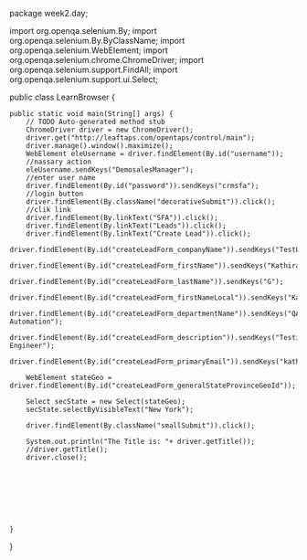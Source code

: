 package week2.day;

import org.openqa.selenium.By;
import org.openqa.selenium.By.ByClassName;
import org.openqa.selenium.WebElement;
import org.openqa.selenium.chrome.ChromeDriver;
import org.openqa.selenium.support.FindAll;
import org.openqa.selenium.support.ui.Select;

public class LearnBrowser {

	public static void main(String[] args) {
		// TODO Auto-generated method stub
		ChromeDriver driver = new ChromeDriver();
		driver.get("http://leaftaps.com/opentaps/control/main");
		driver.manage().window().maximize();
		WebElement eleUsername = driver.findElement(By.id("username"));
		//nassary action
		eleUsername.sendKeys("DemosalesManager");
		//enter user name
		driver.findElement(By.id("password")).sendKeys("crmsfa");
		//login button
		driver.findElement(By.className("decorativeSubmit")).click();
		//clik link
		driver.findElement(By.linkText("SFA")).click();
	    driver.findElement(By.linkText("Leads")).click();
	    driver.findElement(By.linkText("Create Lead")).click();
	    driver.findElement(By.id("createLeadForm_companyName")).sendKeys("TestLeaf");
	    driver.findElement(By.id("createLeadForm_firstName")).sendKeys("Kathiravan");
	    driver.findElement(By.id("createLeadForm_lastName")).sendKeys("G");
	    driver.findElement(By.id("createLeadForm_firstNameLocal")).sendKeys("Kathir");
	    driver.findElement(By.id("createLeadForm_departmentName")).sendKeys("QA Automation");
	    driver.findElement(By.id("createLeadForm_description")).sendKeys("Testing Engineer");
	    driver.findElement(By.id("createLeadForm_primaryEmail")).sendKeys("kathirgks@testleaf.com");
	    
	    WebElement stateGeo = driver.findElement(By.id("createLeadForm_generalStateProvinceGeoId"));
	    
		Select secState = new Select(stateGeo); 
		secState.selectByVisibleText("New York");

		driver.findElement(By.className("smallSubmit")).click();
		
		System.out.println("The Title is: "+ driver.getTitle());
		//driver.getTitle();
		driver.close();
	    
	    
		
		
		
		
		

	}

}
